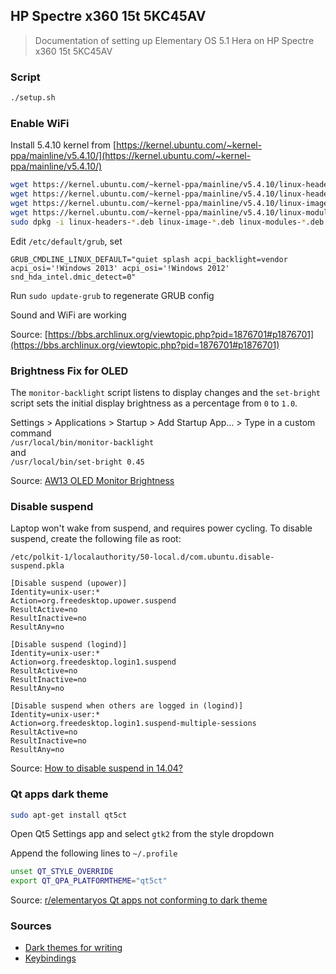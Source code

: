 ## HP Spectre x360 15t 5KC45AV

> Documentation of setting up Elementary OS 5.1 Hera on HP Spectre x360 15t 5KC45AV

### Script

```bash
./setup.sh
```

### Enable WiFi

Install 5.4.10 kernel from [https://kernel.ubuntu.com/~kernel-ppa/mainline/v5.4.10/](https://kernel.ubuntu.com/~kernel-ppa/mainline/v5.4.10/)
```bash
wget https://kernel.ubuntu.com/~kernel-ppa/mainline/v5.4.10/linux-headers-5.4.10-050410_5.4.10-050410.202001091038_all.deb
wget https://kernel.ubuntu.com/~kernel-ppa/mainline/v5.4.10/linux-headers-5.4.10-050410-generic_5.4.10-050410.202001091038_amd64.deb
wget https://kernel.ubuntu.com/~kernel-ppa/mainline/v5.4.10/linux-image-unsigned-5.4.10-050410-generic_5.4.10-050410.202001091038_amd64.deb
wget https://kernel.ubuntu.com/~kernel-ppa/mainline/v5.4.10/linux-modules-5.4.10-050410-generic_5.4.10-050410.202001091038_amd64.deb
sudo dpkg -i linux-headers-*.deb linux-image-*.deb linux-modules-*.deb
```


Edit `/etc/default/grub`, set
```
GRUB_CMDLINE_LINUX_DEFAULT="quiet splash acpi_backlight=vendor acpi_osi='!Windows 2013' acpi_osi='!Windows 2012' snd_hda_intel.dmic_detect=0"
```
Run `sudo update-grub` to regenerate GRUB config

Sound and WiFi are working

Source: [https://bbs.archlinux.org/viewtopic.php?pid=1876701#p1876701](https://bbs.archlinux.org/viewtopic.php?pid=1876701#p1876701)

### Brightness Fix for OLED

The `monitor-backlight` script listens to display changes and the `set-bright` script sets the initial display brightness as a percentage from `0` to `1.0`.

Settings > Applications > Startup > Add Startup App... > Type in a custom command  
`/usr/local/bin/monitor-backlight`  
and  
`/usr/local/bin/set-bright 0.45`

Source: [AW13 OLED Monitor Brightness](https://gist.github.com/joel-wright/68fc3031cbb3f7cd25db1ed2fe656e60)

### Disable suspend

Laptop won't wake from suspend, and requires power cycling. To disable suspend, create the following file as root:

`/etc/polkit-1/localauthority/50-local.d/com.ubuntu.disable-suspend.pkla`

```
[Disable suspend (upower)]
Identity=unix-user:*
Action=org.freedesktop.upower.suspend
ResultActive=no
ResultInactive=no
ResultAny=no

[Disable suspend (logind)]
Identity=unix-user:*
Action=org.freedesktop.login1.suspend
ResultActive=no
ResultInactive=no
ResultAny=no

[Disable suspend when others are logged in (logind)]
Identity=unix-user:*
Action=org.freedesktop.login1.suspend-multiple-sessions
ResultActive=no
ResultInactive=no
ResultAny=no
```

Source: [How to disable suspend in 14.04?](https://askubuntu.com/a/488300)

### Qt apps dark theme

```bash
sudo apt-get install qt5ct
```

Open Qt5 Settings app and select `gtk2` from the style dropdown

Append the following lines to `~/.profile`

```bash
unset QT_STYLE_OVERRIDE
export QT_QPA_PLATFORMTHEME="qt5ct"
```

Source: [r/elementaryos Qt apps not conforming to dark theme](https://www.reddit.com/r/elementaryos/comments/cz11uc/qt_apps_not_conforming_to_dark_theme/)

### Sources
* [Dark themes for writing](https://robjhyndman.com/hyndsight/dark-themes-for-writing/)
* [Keybindings](https://askubuntu.com/a/597414)

